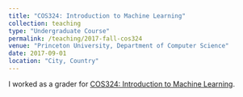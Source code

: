 ```yaml
---
title: "COS324: Introduction to Machine Learning"
collection: teaching
type: "Undergraduate Course"
permalink: /teaching/2017-fall-cos324
venue: "Princeton University, Department of Computer Science"
date: 2017-09-01
location: "City, Country"
---
```


I worked as a grader for [COS324: Introduction to Machine Learning](https://www.cs.princeton.edu/courses/archive/fall17/cos324/).
